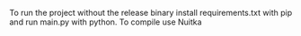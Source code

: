 To run the project without the release binary install requirements.txt with pip and run main.py with python. To compile use Nuitka
